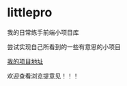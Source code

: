# littlepro
我的日常练手前端小项目库

尝试实现自己所看到的一些有意思的小项目

[我的项目地址](http://yehbeats.github.io/littlepro/)

欢迎查看浏览提意见！！！
